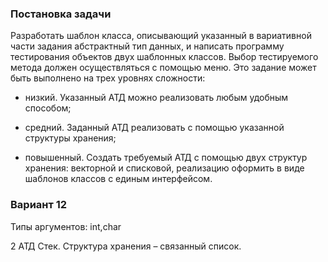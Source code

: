 ### Постановка задачи
<!-- Написать шаблон функции, выполняющей указанные в вариативной
части задания действия. 
Написать программу тестирования шаблонных
функций, созданных на основе этого шаблона, с аргументами указанных
типов.  -->

Разработать шаблон класса, описывающий указанный в
вариативной части задания абстрактный тип данных, и написать
программу тестирования объектов двух шаблонных классов. 
Выбор тестируемого метода должен осуществляться с помощью меню. Это
задание может быть выполнено на трех уровнях сложности:

* низкий. Указанный АТД можно реализовать любым удобным
способом;

* средний. Заданный АТД реализовать с помощью указанной
структуры хранения;

* повышенный. Создать требуемый АТД с помощью двух структур
хранения: векторной и списковой, реализацию оформить в виде
шаблонов классов с единым интерфейсом.

### Вариант 12

Типы аргументов: int,char
<!-- 1 Перестановка элементов в массиве следующим образом: сначала отрицательные
элементы в порядке убывания, затем неотрицательные в порядке возрастания. -->
2 АТД Стек. Структура хранения – связанный список.
